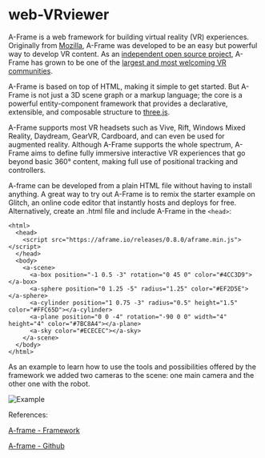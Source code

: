 # web-VRviewer

A-Frame is a web framework for building virtual reality (VR) experiences. Originally from [Mozilla](https://www.mozilla.org/en-US/), A-Frame was developed to be an easy but powerful way to develop VR content. As an [independent open source project](https://github.com/aframevr/), A-Frame has grown to be one of the [largest and most welcoming VR communities](https://aframe.io/community/).

A-Frame is based on top of HTML, making it simple to get started. But A-Frame is not just a 3D scene graph or a markup language; the core is a powerful entity-component framework that provides a declarative, extensible, and composable structure to [three.js](https://threejs.org/).

A-Frame supports most VR headsets such as Vive, Rift, Windows Mixed Reality, Daydream, GearVR, Cardboard, and can even be used for augmented reality. Although A-Frame supports the whole spectrum, A-Frame aims to define fully immersive interactive VR experiences that go beyond basic 360° content, making full use of positional tracking and controllers.


A-frame can be developed from a plain HTML file without having to install anything. A great way to try out A-Frame is to remix the starter example on Glitch, an online code editor that instantly hosts and deploys for free. Alternatively, create an .html file and include A-Frame in the `<head>`:

```
<html>
  <head>
    <script src="https://aframe.io/releases/0.8.0/aframe.min.js"></script>
  </head>
  <body>
    <a-scene>
      <a-box position="-1 0.5 -3" rotation="0 45 0" color="#4CC3D9"></a-box>
      <a-sphere position="0 1.25 -5" radius="1.25" color="#EF2D5E"></a-sphere>
      <a-cylinder position="1 0.75 -3" radius="0.5" height="1.5" color="#FFC65D"></a-cylinder>
      <a-plane position="0 0 -4" rotation="-90 0 0" width="4" height="4" color="#7BC8A4"></a-plane>
      <a-sky color="#ECECEC"></a-sky>
    </a-scene>
  </body>
</html>
```

As an example to learn how to use the tools and possibilities offered by the framework we added two cameras to the scene: one main camera and the other one with the robot.

![Example](https://github.com/JdeRobot/WebSim/blob/master/websim/assets/resources/demoCamera.gif "Example with Camera Entity")

References:

[A-frame - Framework](https://aframe.io/docs/0.8.0/introduction/)

[A-frame - Github](https://github.com/aframevr/aframe)
